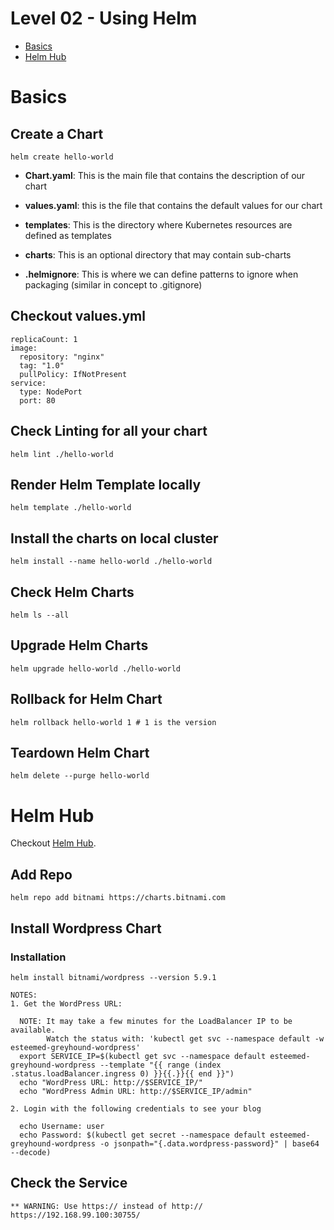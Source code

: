 # Level 02 - Using Helm

* [Basics](#basics)
* [Helm Hub](#helm-hub)

# Basics

## Create a Chart
```
helm create hello-world
```

* **Chart.yaml**: This is the main file that contains the description of our chart

* **values.yaml**: this is the file that contains the default values for our chart

* **templates**: This is the directory where Kubernetes resources are defined as templates

* **charts**: This is an optional directory that may contain sub-charts

* **.helmignore**: This is where we can define patterns to ignore when packaging (similar in concept to .gitignore)


## Checkout values.yml

```
replicaCount: 1
image:
  repository: "nginx"
  tag: "1.0"
  pullPolicy: IfNotPresent
service:
  type: NodePort
  port: 80
```

##  Check Linting for all your chart
```
helm lint ./hello-world
```

## Render Helm Template locally

```
helm template ./hello-world
```

## Install the charts on local cluster

```
helm install --name hello-world ./hello-world
```


## Check Helm Charts
```
helm ls --all
```

## Upgrade Helm Charts

```
helm upgrade hello-world ./hello-world
```

## Rollback for Helm Chart

```
helm rollback hello-world 1 # 1 is the version
```

## Teardown Helm Chart

```
helm delete --purge hello-world
```

# Helm Hub

Checkout [Helm Hub](https://hub.helm.sh/).

## Add Repo

```
helm repo add bitnami https://charts.bitnami.com
```

## Install Wordpress Chart

### Installation
```
helm install bitnami/wordpress --version 5.9.1
```

```
NOTES:
1. Get the WordPress URL:

  NOTE: It may take a few minutes for the LoadBalancer IP to be available.
        Watch the status with: 'kubectl get svc --namespace default -w esteemed-greyhound-wordpress'
  export SERVICE_IP=$(kubectl get svc --namespace default esteemed-greyhound-wordpress --template "{{ range (index .status.loadBalancer.ingress 0) }}{{.}}{{ end }}")
  echo "WordPress URL: http://$SERVICE_IP/"
  echo "WordPress Admin URL: http://$SERVICE_IP/admin"

2. Login with the following credentials to see your blog

  echo Username: user
  echo Password: $(kubectl get secret --namespace default esteemed-greyhound-wordpress -o jsonpath="{.data.wordpress-password}" | base64 --decode)
```

## Check the Service

```
** WARNING: Use https:// instead of http:// 
https://192.168.99.100:30755/
```
